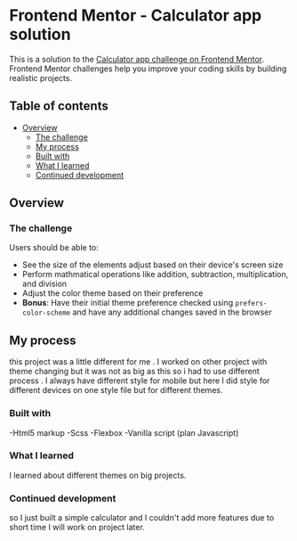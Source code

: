 # Frontend Mentor - Calculator app solution

This is a solution to the [Calculator app challenge on Frontend Mentor](https://www.frontendmentor.io/challenges/calculator-app-9lteq5N29). Frontend Mentor challenges help you improve your coding skills by building realistic projects.

## Table of contents

- [Overview](#overview)
  - [The challenge](#the-challenge)
  - [My process](#my-process)
  - [Built with](#built-with)
  - [What I learned](#what-i-learned)
  - [Continued development](#continued-development)

## Overview

### The challenge

Users should be able to:

- See the size of the elements adjust based on their device's screen size
- Perform mathmatical operations like addition, subtraction, multiplication, and division
- Adjust the color theme based on their preference
- **Bonus**: Have their initial theme preference checked using `prefers-color-scheme` and have any additional changes saved in the browser

## My process

this project was a little different for me .
I worked on other project with theme changing but it was not as big as this so i had to use different process .
I always have different style for mobile but here I did style for different devices on one style file but for different themes.

### Built with

-Html5 markup
-Scss
-Flexbox
-Vanilla script (plan Javascript)

### What I learned

I learned about different themes on big projects.

### Continued development

so I just built a simple calculator and I couldn't add more features due to short time I will work on project later.
